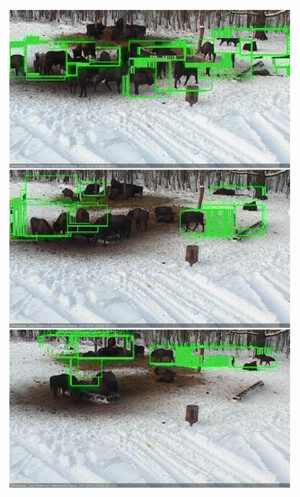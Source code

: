 ![20210201-151448-152454](in2/20210201/20210201-151448-152454_0_.jpg)
![20210201-152501-153507](in2/20210201/20210201-152501-153507_0_.jpg)
![20210201-153513-154513](in2/20210201/20210201-153513-154513_0_.jpg)
